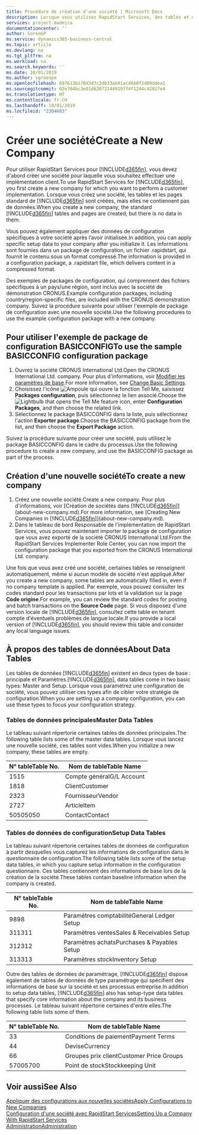 ```yaml
---
title: Procédure de création d'une société | Microsoft Docs
description: Lorsque vous utilisez RapidStart Services, des tables et des pages sont créées, mais elles ne contiennent pas de données.
services: project-madeira
documentationcenter: ''
author: SorenGP
ms.service: dynamics365-business-central
ms.topic: article
ms.devlang: na
ms.tgt_pltfrm: na
ms.workload: na
ms.search.keywords: ''
ms.date: 10/01/2019
ms.author: sgroespe
ms.openlocfilehash: 697613b170d3d7c2db33ab91acd660f2d09ddea1
ms.sourcegitcommit: 02e704bc3e01d62072144919774f1244c42827e4
ms.translationtype: HT
ms.contentlocale: fr-CH
ms.lasthandoff: 10/01/2019
ms.locfileid: "2304603"
---
```

# <a name="create-a-new-company"></a><span data-ttu-id="d6db1-103">Créer une société</span><span class="sxs-lookup"><span data-stu-id="d6db1-103">Create a New Company</span></span>
<span data-ttu-id="d6db1-104">Pour utiliser RapidStart Services pour [!INCLUDE[d365fin](includes/d365fin_md.md)], vous devez d'abord créer une société pour laquelle vous souhaitez effectuer une implémentation client.</span><span class="sxs-lookup"><span data-stu-id="d6db1-104">To use RapidStart Services for [!INCLUDE[d365fin](includes/d365fin_md.md)], you first create a new company for which you want to perform a customer implementation.</span></span> <span data-ttu-id="d6db1-105">Lorsque vous créez une société, les tables et les pages standard de [!INCLUDE[d365fin](includes/d365fin_md.md)] sont créées, mais elles ne contiennent pas de données.</span><span class="sxs-lookup"><span data-stu-id="d6db1-105">When you create a new company, the standard [!INCLUDE[d365fin](includes/d365fin_md.md)] tables and pages are created, but there is no data in them.</span></span>

<span data-ttu-id="d6db1-106">Vous pouvez également appliquer des données de configuration spécifiques à votre société après l’avoir initialisée.</span><span class="sxs-lookup"><span data-stu-id="d6db1-106">In addition, you can apply specific setup data to your company after you initialize it.</span></span> <span data-ttu-id="d6db1-107">Les informations sont fournies dans un package de configuration, un fichier .rapidstart, qui fournit le contenu sous un format compressé.</span><span class="sxs-lookup"><span data-stu-id="d6db1-107">The information is provided in a configuration package, a .rapidstart file, which delivers content in a compressed format.</span></span>  

<span data-ttu-id="d6db1-108">Des exemples de packages de configuration, qui comprennent des fichiers spécifiques à un pays/une région, sont inclus avec la société de démonstration CRONUS.</span><span class="sxs-lookup"><span data-stu-id="d6db1-108">Example configuration packages, including country/region-specific files, are included with the CRONUS demonstration company.</span></span> <span data-ttu-id="d6db1-109">Suivez la procédure suivante pour utiliser l'exemple de package de configuration avec une nouvelle société.</span><span class="sxs-lookup"><span data-stu-id="d6db1-109">Use the following procedures to use the example configuration package with a new company.</span></span>  

## <a name="to-use-the-sample-basicconfig-configuration-package"></a><span data-ttu-id="d6db1-110">Pour utiliser l'exemple de package de configuration BASICCONFIG</span><span class="sxs-lookup"><span data-stu-id="d6db1-110">To use the sample BASICCONFIG configuration package</span></span>  
1. <span data-ttu-id="d6db1-111">Ouvrez la société CRONUS International Ltd.</span><span class="sxs-lookup"><span data-stu-id="d6db1-111">Open the CRONUS International Ltd. company.</span></span> <span data-ttu-id="d6db1-112">Pour plus d'informations, voir [Modifier les paramètres de base](ui-change-basic-settings.md).</span><span class="sxs-lookup"><span data-stu-id="d6db1-112">For more information, see [Change Basic Settings](ui-change-basic-settings.md).</span></span>
2. <span data-ttu-id="d6db1-113">Choisissez l'icône ![Ampoule qui ouvre la fonction Tell Me](media/ui-search/search_small.png "Dites-moi ce que vous voulez faire"), saisissez **Packages configuration**, puis sélectionnez le lien associé.</span><span class="sxs-lookup"><span data-stu-id="d6db1-113">Choose the ![Lightbulb that opens the Tell Me feature](media/ui-search/search_small.png "Tell me what you want to do") icon, enter **Configuration Packages**, and then choose the related link.</span></span>  
3. <span data-ttu-id="d6db1-114">Sélectionnez le package BASICCONFIG dans la liste, puis sélectionnez l'action **Exporter package**.</span><span class="sxs-lookup"><span data-stu-id="d6db1-114">Choose the BASICCONFIG package from the list, and then choose the **Export Package** action.</span></span>  

<span data-ttu-id="d6db1-115">Suivez la procédure suivante pour créer une société, puis utilisez le package BASICCONFIG dans le cadre du processus.</span><span class="sxs-lookup"><span data-stu-id="d6db1-115">Use the following procedure to create a new company, and use the BASICCONFIG package as part of the process.</span></span>  

## <a name="to-create-a-new-company"></a><span data-ttu-id="d6db1-116">Création d'une nouvelle société</span><span class="sxs-lookup"><span data-stu-id="d6db1-116">To create a new company</span></span>  
1. <span data-ttu-id="d6db1-117">Créez une nouvelle société.</span><span class="sxs-lookup"><span data-stu-id="d6db1-117">Create a new company.</span></span> <span data-ttu-id="d6db1-118">Pour plus d'informations, voir [Création de sociétés dans [!INCLUDE[d365fin](includes/d365fin_md.md)]](about-new-company.md).</span><span class="sxs-lookup"><span data-stu-id="d6db1-118">For more information, see [Creating New Companies in [!INCLUDE[d365fin](includes/d365fin_md.md)]](about-new-company.md).</span></span>
2. <span data-ttu-id="d6db1-119">Dans le tableau de bord Responsable de l'implémentation de RapidStart Services, vous pouvez maintenant importer le package de configuration que vous avez exporté de la société CRONUS International Ltd.</span><span class="sxs-lookup"><span data-stu-id="d6db1-119">From the RapidStart Services Implementer Role Center, you can now import the configuration package that you exported from the CRONUS International Ltd. company.</span></span>

<span data-ttu-id="d6db1-120">Une fois que vous avez créé une société, certaines tables se renseignent automatiquement, même si aucun modèle de société n'est appliqué.</span><span class="sxs-lookup"><span data-stu-id="d6db1-120">After you create a new company, some tables are automatically filled in, even if no company template is applied.</span></span> <span data-ttu-id="d6db1-121">Par exemple, vous pouvez consulter les codes standard pour les transactions par lots et la validation sur la page **Code origine**.</span><span class="sxs-lookup"><span data-stu-id="d6db1-121">For example, you can review the standard codes for posting and batch transactions on the **Source Code** page.</span></span> <span data-ttu-id="d6db1-122">Si vous disposez d'une version locale de [!INCLUDE[d365fin](includes/d365fin_md.md)], consultez cette table en tenant compte d'éventuels problèmes de langue locale.</span><span class="sxs-lookup"><span data-stu-id="d6db1-122">If you provide a local version of [!INCLUDE[d365fin](includes/d365fin_md.md)], you should review this table and consider any local language issues.</span></span>

## <a name="about-data-tables"></a><span data-ttu-id="d6db1-123">À propos des tables de données</span><span class="sxs-lookup"><span data-stu-id="d6db1-123">About Data Tables</span></span>
<span data-ttu-id="d6db1-124">Les tables de données [!INCLUDE[d365fin](includes/d365fin_md.md)] existent en deux types de base : principale et Paramètres.</span><span class="sxs-lookup"><span data-stu-id="d6db1-124">[!INCLUDE[d365fin](includes/d365fin_md.md)], data tables come in two basic types: Master and Setup.</span></span> <span data-ttu-id="d6db1-125">Lorsque vous paramétrez une configuration de société, vous pouvez utiliser ces types afin de cibler votre stratégie de configuration.</span><span class="sxs-lookup"><span data-stu-id="d6db1-125">When you are setting up a company configuration, you can use these types to focus your configuration strategy.</span></span>  

### <a name="master-data-tables"></a><span data-ttu-id="d6db1-126">Tables de données principales</span><span class="sxs-lookup"><span data-stu-id="d6db1-126">Master Data Tables</span></span>  
<span data-ttu-id="d6db1-127">Le tableau suivant répertorie certaines tables de données principales.</span><span class="sxs-lookup"><span data-stu-id="d6db1-127">The following table lists some of the master data tables.</span></span> <span data-ttu-id="d6db1-128">Lorsque vous lancez une nouvelle société, ces tables sont vides.</span><span class="sxs-lookup"><span data-stu-id="d6db1-128">When you initialize a new company, these tables are empty.</span></span>  

|<span data-ttu-id="d6db1-129">N° table</span><span class="sxs-lookup"><span data-stu-id="d6db1-129">Table No.</span></span>|<span data-ttu-id="d6db1-130">Nom de table</span><span class="sxs-lookup"><span data-stu-id="d6db1-130">Table Name</span></span>|  
|-------------------|--------------------|  
|<span data-ttu-id="d6db1-131">15</span><span class="sxs-lookup"><span data-stu-id="d6db1-131">15</span></span>|<span data-ttu-id="d6db1-132">Compte général</span><span class="sxs-lookup"><span data-stu-id="d6db1-132">G/L Account</span></span>|  
|<span data-ttu-id="d6db1-133">18</span><span class="sxs-lookup"><span data-stu-id="d6db1-133">18</span></span>|<span data-ttu-id="d6db1-134">Client</span><span class="sxs-lookup"><span data-stu-id="d6db1-134">Customer</span></span>|  
|<span data-ttu-id="d6db1-135">23</span><span class="sxs-lookup"><span data-stu-id="d6db1-135">23</span></span>|<span data-ttu-id="d6db1-136">Fournisseur</span><span class="sxs-lookup"><span data-stu-id="d6db1-136">Vendor</span></span>|  
|<span data-ttu-id="d6db1-137">27</span><span class="sxs-lookup"><span data-stu-id="d6db1-137">27</span></span>|<span data-ttu-id="d6db1-138">Article</span><span class="sxs-lookup"><span data-stu-id="d6db1-138">Item</span></span>|  
|<span data-ttu-id="d6db1-139">5050</span><span class="sxs-lookup"><span data-stu-id="d6db1-139">5050</span></span>|<span data-ttu-id="d6db1-140">Contact</span><span class="sxs-lookup"><span data-stu-id="d6db1-140">Contact</span></span>|  

### <a name="setup-data-tables"></a><span data-ttu-id="d6db1-141">Tables de données de configuration</span><span class="sxs-lookup"><span data-stu-id="d6db1-141">Setup Data Tables</span></span>  
<span data-ttu-id="d6db1-142">Le tableau suivant répertorie certaines tables de données de configuration à partir desquelles vous capturez les informations de configuration dans le questionnaire de configuration.</span><span class="sxs-lookup"><span data-stu-id="d6db1-142">The following table lists some of the setup data tables, in which you capture setup information in the configuration questionnaire.</span></span> <span data-ttu-id="d6db1-143">Ces tables contiennent des informations de base lors de la création de la société.</span><span class="sxs-lookup"><span data-stu-id="d6db1-143">These tables contain baseline information when the company is created.</span></span>  

|<span data-ttu-id="d6db1-144">N° table</span><span class="sxs-lookup"><span data-stu-id="d6db1-144">Table No.</span></span>|<span data-ttu-id="d6db1-145">Nom de table</span><span class="sxs-lookup"><span data-stu-id="d6db1-145">Table Name</span></span>|  
|-------------------|--------------------|  
|<span data-ttu-id="d6db1-146">98</span><span class="sxs-lookup"><span data-stu-id="d6db1-146">98</span></span>|<span data-ttu-id="d6db1-147">Paramètres comptabilité</span><span class="sxs-lookup"><span data-stu-id="d6db1-147">General Ledger Setup</span></span>|  
|<span data-ttu-id="d6db1-148">311</span><span class="sxs-lookup"><span data-stu-id="d6db1-148">311</span></span>|<span data-ttu-id="d6db1-149">Paramètres ventes</span><span class="sxs-lookup"><span data-stu-id="d6db1-149">Sales & Receivables Setup</span></span>|  
|<span data-ttu-id="d6db1-150">312</span><span class="sxs-lookup"><span data-stu-id="d6db1-150">312</span></span>|<span data-ttu-id="d6db1-151">Paramètres achats</span><span class="sxs-lookup"><span data-stu-id="d6db1-151">Purchases & Payables Setup</span></span>|  
|<span data-ttu-id="d6db1-152">313</span><span class="sxs-lookup"><span data-stu-id="d6db1-152">313</span></span>|<span data-ttu-id="d6db1-153">Paramètres stock</span><span class="sxs-lookup"><span data-stu-id="d6db1-153">Inventory Setup</span></span>|  

<span data-ttu-id="d6db1-154">Outre des tables de données de paramétrage, [!INCLUDE[d365fin](includes/d365fin_md.md)] dispose également de tables de données de type paramétrage qui spécifient des informations de base sur la société et ses processus entreprise.</span><span class="sxs-lookup"><span data-stu-id="d6db1-154">In addition to setup data tables, [!INCLUDE[d365fin](includes/d365fin_md.md)] also has setup-type data tables that specify core information about the company and its business processes.</span></span> <span data-ttu-id="d6db1-155">Le tableau suivant répertorie certaines d'entre elles.</span><span class="sxs-lookup"><span data-stu-id="d6db1-155">The following table lists some of them.</span></span>  

|<span data-ttu-id="d6db1-156">N° table</span><span class="sxs-lookup"><span data-stu-id="d6db1-156">Table No.</span></span>|<span data-ttu-id="d6db1-157">Nom de table</span><span class="sxs-lookup"><span data-stu-id="d6db1-157">Table Name</span></span>|  
|-------------------|--------------------|  
|<span data-ttu-id="d6db1-158">3</span><span class="sxs-lookup"><span data-stu-id="d6db1-158">3</span></span>|<span data-ttu-id="d6db1-159">Conditions de paiement</span><span class="sxs-lookup"><span data-stu-id="d6db1-159">Payment Terms</span></span>|  
|<span data-ttu-id="d6db1-160">4</span><span class="sxs-lookup"><span data-stu-id="d6db1-160">4</span></span>|<span data-ttu-id="d6db1-161">Devise</span><span class="sxs-lookup"><span data-stu-id="d6db1-161">Currency</span></span>|  
|<span data-ttu-id="d6db1-162">6</span><span class="sxs-lookup"><span data-stu-id="d6db1-162">6</span></span>|<span data-ttu-id="d6db1-163">Groupes prix client</span><span class="sxs-lookup"><span data-stu-id="d6db1-163">Customer Price Groups</span></span>|  
|<span data-ttu-id="d6db1-164">5700</span><span class="sxs-lookup"><span data-stu-id="d6db1-164">5700</span></span>|<span data-ttu-id="d6db1-165">Point de stock</span><span class="sxs-lookup"><span data-stu-id="d6db1-165">Stockkeeping Unit</span></span>|

  

## <a name="see-also"></a><span data-ttu-id="d6db1-166">Voir aussi</span><span class="sxs-lookup"><span data-stu-id="d6db1-166">See Also</span></span>  
[<span data-ttu-id="d6db1-167">Appliquer des configurations aux nouvelles sociétés</span><span class="sxs-lookup"><span data-stu-id="d6db1-167">Apply Configurations to New Companies</span></span>](admin-apply-configuration-to-new-companies.md)  
[<span data-ttu-id="d6db1-168">Configuration d'une société avec RapidStart Services</span><span class="sxs-lookup"><span data-stu-id="d6db1-168">Setting Up a Company With RapidStart Services</span></span>](admin-set-up-a-company-with-rapidstart.md)  
[<span data-ttu-id="d6db1-169">Administration</span><span class="sxs-lookup"><span data-stu-id="d6db1-169">Administration</span></span>](admin-setup-and-administration.md)
